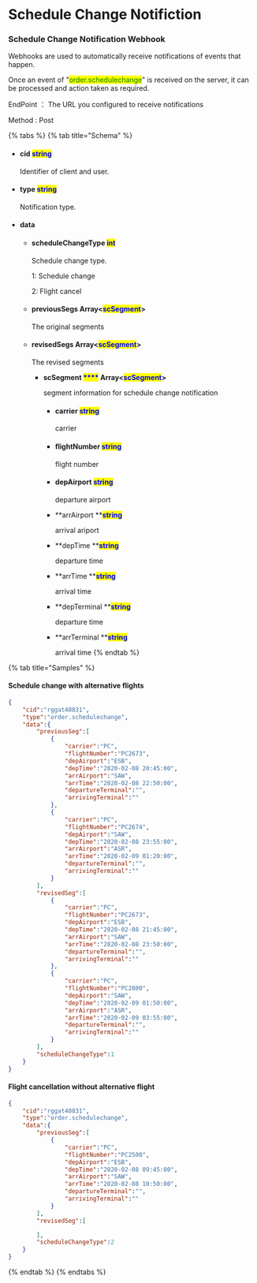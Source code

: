 # Schedule Change Notifiction

### Schedule Change Notification Webhook

Webhooks are used to automatically receive notifications of events that happen.&#x20;

Once an event of "<mark style="color:green;">order.schedulechange</mark>" is received on the server, it can be processed and action taken as required.

EndPoint ： The URL you configured to receive notifications&#x20;

Method : Post

{% tabs %}
{% tab title="Schema" %}
*   #### cid                                  <mark style="color:blue;">string</mark>                                                                                                &#x20;

    Identifier of client and user.
*   #### type                              <mark style="color:blue;">string</mark>                                                                                                 &#x20;

    Notification type.
* #### data                                                                                                                                           &#x20;
  *   #### scheduleChangeType               <mark style="color:blue;">int</mark> &#x20;

      Schedule change type.&#x20;

      1: Schedule change

      2: Flight cancel&#x20;
  *   #### previousSegs                                 **Array**<<mark style="color:blue;">scSegment</mark>>      <mark style="color:blue;"></mark>     &#x20;

      The original segments
  *   #### revisedSegs                             <mark style="color:blue;"></mark>       Array<<mark style="color:blue;">scSegment</mark>>      <mark style="color:blue;"></mark>     &#x20;

      The revised segments

      *   **scSegment                               **<mark style="color:blue;">****</mark>**  Array<**<mark style="color:blue;">**scSegment**</mark>**>**      <mark style="color:blue;"></mark>     &#x20;

          segment information for schedule change notification              <mark style="color:blue;"></mark>             &#x20;

          *   #### carrier                                  <mark style="color:blue;">string</mark>                                                                      &#x20;

              carrier
          *   #### flightNumber                     <mark style="color:blue;">string</mark>                                                                            &#x20;

              flight number
          *   #### depAirport                          <mark style="color:blue;">string</mark>                                                                            &#x20;

              departure airport
          *   **arrAirport                             **<mark style="color:blue;">**string**</mark>        <mark style="color:blue;"></mark>                                                                     <mark style="color:blue;"></mark><mark style="color:blue;"></mark>                                                                    &#x20;

              arrival ariport
          *   **depTime                                **<mark style="color:blue;">**string**</mark>    <mark style="color:blue;"></mark>                                                                         <mark style="color:blue;"></mark><mark style="color:blue;"></mark>                                                                        &#x20;

              departure time
          *   **arrTime                                  **<mark style="color:blue;">**string**</mark>       <mark style="color:blue;"></mark>                                                                      <mark style="color:blue;"></mark><mark style="color:blue;"></mark>                                                                     &#x20;

              arrival time                <mark style="color:blue;"></mark>               &#x20;
          *   **depTerminal                         **<mark style="color:blue;">**string**</mark>    <mark style="color:blue;"></mark>                                                                         <mark style="color:blue;"></mark><mark style="color:blue;"></mark>                                                                        &#x20;

              departure time
          *   **arrTerminal                           **<mark style="color:blue;">**string**</mark>       <mark style="color:blue;"></mark>                                                                      <mark style="color:blue;"></mark><mark style="color:blue;"></mark>                                                                     &#x20;

              arrival time      <mark style="color:blue;"></mark>     &#x20;
{% endtab %}

{% tab title="Samples" %}
#### Schedule change with alternative flights

```json
{
    "cid":"rggat40831",
    "type":"order.schedulechange",
    "data":{
        "previousSeg":[
            {
                "carrier":"PC",
                "flightNumber":"PC2673",
                "depAirport":"ESB",
                "depTime":"2020-02-08 20:45:00",
                "arrAirport":"SAW",
                "arrTime":"2020-02-08 22:50:00",
                "departureTerminal":"",
                "arrivingTerminal":""
            },
            {
                "carrier":"PC",
                "flightNumber":"PC2674",
                "depAirport":"SAW",
                "depTime":"2020-02-08 23:55:00",
                "arrAirport":"ASR",
                "arrTime":"2020-02-09 01:20:00",
                "departureTerminal":"",
                "arrivingTerminal":""
            }
        ],
        "revisedSeg":[
            {
                "carrier":"PC",
                "flightNumber":"PC2673",
                "depAirport":"ESB",
                "depTime":"2020-02-08 21:45:00",
                "arrAirport":"SAW",
                "arrTime":"2020-02-08 23:50:00",
                "departureTerminal":"",
                "arrivingTerminal":""
            },
            {
                "carrier":"PC",
                "flightNumber":"PC2800",
                "depAirport":"SAW",
                "depTime":"2020-02-09 01:50:00",
                "arrAirport":"ASR",
                "arrTime":"2020-02-09 03:55:00",
                "departureTerminal":"",
                "arrivingTerminal":""
            }
        ],
        "scheduleChangeType":1
    }
}
```

#### Flight cancellation without alternative flight

```json
{
    "cid":"rggat40831",
    "type":"order.schedulechange",
    "data":{
        "previousSeg":[
            {
                "carrier":"PC",
                "flightNumber":"PC2500",
                "depAirport":"ESB",
                "depTime":"2020-02-08 09:45:00",
                "arrAirport":"SAW",
                "arrTime":"2020-02-08 10:50:00",
                "departureTerminal":"",
                "arrivingTerminal":""
            }
        ],
        "revisedSeg":[

        ],
        "scheduleChangeType":2
    }
}
```
{% endtab %}
{% endtabs %}
